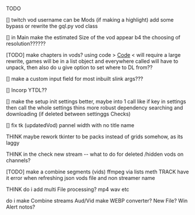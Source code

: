 TODO

[] twitch vod username can be Mods (if making a highlight) add some bypass or rewrite the gql.py vod class

[] in Main make the estimated Size of the vod appear b4 the choosing of resolution??????

[TODO] make chapters in vods? using code > [Code](zextra_Funcs_/getChaptersCall.py) < will require a large rewrite, games will be
in a list object and everywhere called will have to unpack, then also do u give option to set where to DL from?? 

[] make a custom input field for most inbuilt slink args???

[] Incorp YTDL??

[] make the setup init settings better, maybe into 1 call like if key in settings then call the whole settings thins
more robust dependency searching and downloading (if deleted between settinggs Checks)

[] fix tk (updatedVod) pannel width with no title name

THINK maybe rework tkinter to be packs instead of grids somehow, as its laggy

THINK in the check new stream -- what to do for deleted /hidden vods on channels? 

[TODO] make a combine segments (vids) ffmpeg via lists meth
TRACK have it error when refreshing json vods file and non streamer name


THINK do i add multi File processing? mp4 wav etc

do i make Combine streams Aud/Vid
make WEBP converter? New File?
Win Alert notos?

